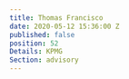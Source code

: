 ```yaml
---
title: Thomas Francisco
date: 2020-05-12 15:36:00 Z
published: false
position: 52
Details: KPMG
Section: advisory
---
```


